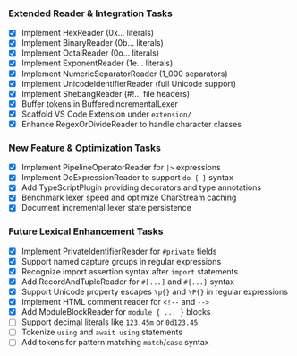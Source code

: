 ### Extended Reader & Integration Tasks

- [x] Implement HexReader (0x… literals)
- [x] Implement BinaryReader (0b… literals)
- [x] Implement OctalReader (0o… literals)
- [x] Implement ExponentReader (1e… literals)
- [x] Implement NumericSeparatorReader (1_000 separators)
- [x] Implement UnicodeIdentifierReader (full Unicode support)
- [x] Implement ShebangReader (#!… file headers)
- [x] Buffer tokens in BufferedIncrementalLexer
- [x] Scaffold VS Code Extension under `extension/`
- [x] Enhance RegexOrDivideReader to handle character classes

### New Feature & Optimization Tasks

- [x] Implement PipelineOperatorReader for `|>` expressions
- [x] Implement DoExpressionReader to support `do { }` syntax
- [x] Add TypeScriptPlugin providing decorators and type annotations
- [x] Benchmark lexer speed and optimize CharStream caching
- [x] Document incremental lexer state persistence

### Future Lexical Enhancement Tasks

- [x] Implement PrivateIdentifierReader for `#private` fields
- [x] Support named capture groups in regular expressions
- [x] Recognize import assertion syntax after `import` statements
- [x] Add RecordAndTupleReader for `#[...]` and `#{...}` syntax
- [x] Support Unicode property escapes `\p{}` and `\P{}` in regular expressions
 - [x] Implement HTML comment reader for `<!--` and `-->`
- [x] Add ModuleBlockReader for `module { ... }` blocks
- [ ] Support decimal literals like `123.45m` or `0d123.45`
- [ ] Tokenize `using` and `await using` statements
- [ ] Add tokens for pattern matching `match`/`case` syntax
